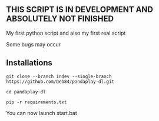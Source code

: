 ## THIS SCRIPT IS IN DEVELOPMENT AND ABSOLUTELY NOT FINISHED
My first python script and also my first real script

Some bugs may occur

## Installations

```
git clone --branch indev --single-branch https://github.com/Deb84/pandaplay-dl.git
```
```
cd pandaplay-dl
```
```
pip -r requirements.txt
```
You can now launch start.bat
